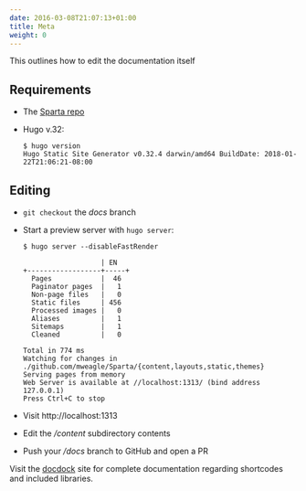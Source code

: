 ```yaml
---
date: 2016-03-08T21:07:13+01:00
title: Meta
weight: 0
---
```


This outlines how to edit the documentation itself

## Requirements

  * The [Sparta repo](https://github.com/mweagle/Sparta)
  * Hugo v.32:

    ```
    $ hugo version
    Hugo Static Site Generator v0.32.4 darwin/amd64 BuildDate: 2018-01-22T21:06:21-08:00
    ```

## Editing

  * `git checkout` the _docs_ branch
  * Start a preview server with `hugo server`:
    ```
    $ hugo server --disableFastRender

                       | EN
    +------------------+-----+
      Pages            |  46
      Paginator pages  |   1
      Non-page files   |   0
      Static files     | 456
      Processed images |   0
      Aliases          |   1
      Sitemaps         |   1
      Cleaned          |   0

    Total in 774 ms
    Watching for changes in ./github.com/mweagle/Sparta/{content,layouts,static,themes}
    Serving pages from memory
    Web Server is available at //localhost:1313/ (bind address 127.0.0.1)
    Press Ctrl+C to stop
    ```

  * Visit http://localhost:1313
  * Edit the _/content_ subdirectory contents
  * Push your _/docs_ branch to GitHub and open a PR

Visit the [docdock](http://docdock.netlify.com/) site for complete documentation
regarding shortcodes and included libraries.
